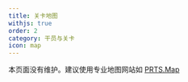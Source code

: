 ```yaml
---
title: 关卡地图
withjs: true
order: 2
category: 干员与关卡
icon: map
---
```

本页面没有维护。建议使用专业地图网站如 [PRTS.Map](https://map.ark-nights.com/)